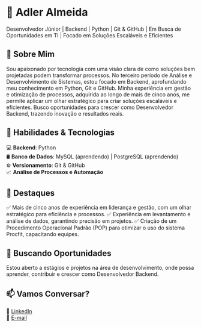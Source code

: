 # 🚀 Adler Almeida
Desenvolvedor Júnior | Backend | Python | Git & GitHub | Em Busca de Oportunidades em TI | Focado em Soluções Escaláveis e Eficientes

## 🎯 Sobre Mim
Sou apaixonado por tecnologia com uma visão clara de como soluções bem projetadas podem transformar processos. No terceiro período de Análise e Desenvolvimento de Sistemas, estou focado em Backend, aprofundando meu conhecimento em Python, Git e GitHub. Minha experiência em gestão e otimização de processos, adquirida ao longo de mais de cinco anos, me permite aplicar um olhar estratégico para criar soluções escaláveis e eficientes. Busco oportunidades para crescer como Desenvolvedor Backend, trazendo inovação e resultados reais.

## 🔧 Habilidades & Tecnologias
💻 **Backend**: Python  
🛢 **Banco de Dados**: MySQL (aprendendo) | PostgreSQL (aprendendo)  
⚙️ **Versionamento**: Git & GitHub  
📈 **Análise de Processos e Automação**

## 📌 Destaques
✅ Mais de cinco anos de experiência em liderança e gestão, com um olhar estratégico para eficiência e processos.
✅ Experiência em levantamento e análise de dados, garantindo precisão em projetos.
✅ Criação de um Procedimento Operacional Padrão (POP) para otimizar o uso do sistema Procfit, capacitando equipes.

## 📢 Buscando Oportunidades
Estou aberto a estágios e projetos na área de desenvolvimento, onde possa aprender, contribuir e crescer como Desenvolvedor Backend.

## 📫 Vamos Conversar?
🔗 [LinkedIn](https://www.linkedin.com/in/adler-almeida/)  
📧 [E-mail](adler-almeida@hotmail.com)